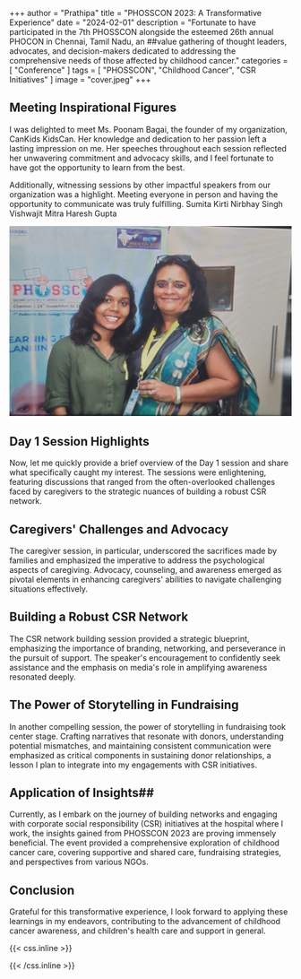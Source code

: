 +++
author = "Prathipa"
title = "PHOSSCON 2023: A Transformative Experience"
date = "2024-02-01"
description = "Fortunate to have participated in the 7th PHOSSCON alongside the esteemed 26th annual PHOCON in Chennai, Tamil Nadu, an ##value gathering of thought leaders, advocates, and decision-makers dedicated to addressing the comprehensive needs of those affected by childhood cancer."
categories = [
    "Conference"
]
tags = [
    "PHOSSCON", "Childhood Cancer", "CSR Initiatives"
]
image = "cover.jpeg"
+++

## Meeting Inspirational Figures
I was delighted to meet Ms. Poonam Bagai, the founder of my organization, CanKids KidsCan. Her knowledge and dedication to her passion left a lasting impression on me. Her speeches throughout each session reflected her unwavering commitment and advocacy skills, and I feel fortunate to have got the opportunity to learn from the best.

Additionally, witnessing sessions by other impactful speakers from our organization was a highlight. Meeting everyone in person and having the opportunity to communicate was truly fulfilling. Sumita Kirti Nirbhay Singh Vishwajit Mitra Haresh Gupta

![](mam.jpeg)

## Day 1 Session Highlights
Now, let me quickly provide a brief overview of the Day 1 session and share what specifically caught my interest. The sessions were enlightening, featuring discussions that ranged from the often-overlooked challenges faced by caregivers to the strategic nuances of building a robust CSR network.

## Caregivers' Challenges and Advocacy
The caregiver session, in particular, underscored the sacrifices made by families and emphasized the imperative to address the psychological aspects of caregiving. Advocacy, counseling, and awareness emerged as pivotal elements in enhancing caregivers' abilities to navigate challenging situations effectively.

## Building a Robust CSR Network
The CSR network building session provided a strategic blueprint, emphasizing the importance of branding, networking, and perseverance in the pursuit of support. The speaker's encouragement to confidently seek assistance and the emphasis on media's role in amplifying awareness resonated deeply.

## The Power of Storytelling in Fundraising
In another compelling session, the power of storytelling in fundraising took center stage. Crafting narratives that resonate with donors, understanding potential mismatches, and maintaining consistent communication were emphasized as critical components in sustaining donor relationships, a lesson I plan to integrate into my engagements with CSR initiatives.

## Application of Insights## 

Currently, as I embark on the journey of building networks and engaging with corporate social responsibility (CSR) initiatives at the hospital where I work, the insights gained from PHOSSCON 2023 are proving immensely beneficial. The event provided a comprehensive exploration of childhood cancer care, covering supportive and shared care, fundraising strategies, and perspectives from various NGOs.

## Conclusion

Grateful for this transformative experience, I look forward to applying these learnings in my endeavors, contributing to the advancement of childhood cancer awareness, and children's health care and support in general.






{{< css.inline >}}
<style>
.canon { background: white; width: 100%; height: auto; }
</style>
{{< /css.inline >}}
